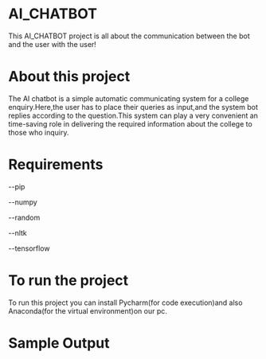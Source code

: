 # AI_CHATBOT
This AI_CHATBOT project is all about the communication between the bot and the user with the user!

# About this project
The AI chatbot is a simple automatic communicating system for a college enquiry.Here,the user has to place their queries as input,and the system bot replies according to the question.This system can play a very convenient an time-saving role in delivering the required information about the college to those who inquiry.
# Requirements
--pip

--numpy

--random

--nltk

--tensorflow
# To run the project
To run this project you can install Pycharm(for code execution)and also Anaconda(for the virtual environment)on our pc.
# Sample Output

